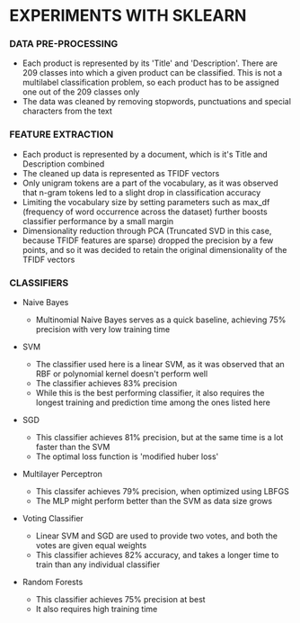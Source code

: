 # EXPERIMENTS WITH SKLEARN

### DATA PRE-PROCESSING
* Each product is represented by its 'Title' and 'Description'. There are 209 classes into which a given product can be classified. This is not a multilabel classification problem, so each product has to be assigned one out of the 209 classes only
* The data was cleaned by removing stopwords, punctuations and special characters from the text
	
	
### FEATURE EXTRACTION
* Each product is represented by a document, which is it's Title and Description combined
* The cleaned up data is represented as TFIDF vectors
* Only unigram tokens are a part of the vocabulary, as it was observed that n-gram tokens led to a slight drop in classification accuracy 
* Limiting the vocabulary size by setting parameters such as max_df (frequency of word occurrence across the dataset) further boosts classifier performance by a small margin
* Dimensionality reduction through PCA (Truncated SVD in this case, because TFIDF features are sparse) dropped the precision by a few points, and so it was decided to retain the original dimensionality of the TFIDF vectors


### CLASSIFIERS
* Naive Bayes
	* Multinomial Naive Bayes serves as a quick baseline, achieving 75% precision with very low training time
	
* SVM	
	* The classifier used here is a linear SVM, as it was observed that an RBF or polynomial kernel doesn't perform well
	* The classifier achieves 83% precision
	* While this is the best performing classifier, it also requires the longest training and prediction time among the ones listed here

* SGD
	* This classifier achieves 81% precision, but at the same time is a lot faster than the SVM
	* The optimal loss function is 'modified huber loss'
	
* Multilayer Perceptron
	* This classifer achieves 79% precision, when optimized using LBFGS
	* The MLP might perform better than the SVM as data size grows

* Voting Classifier
	* Linear SVM and SGD are used to provide two votes, and both the votes are given equal weights
	* This classifier achieves 82% accuracy, and takes a longer time to train than any individual classifier

* Random Forests
	* This classifier achieves 75% precision at best
	* It also requires high training time